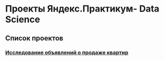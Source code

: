 # Проекты Яндекс.Практикум- Data Science
## Список проектов
### [Исследование объявлений о продаже квартир](https://github.com/romangd70/DS_projects_yandex_practicum/blob/main/Исследование%20объявлений%20о%20продаже%20квартир/README.md)
